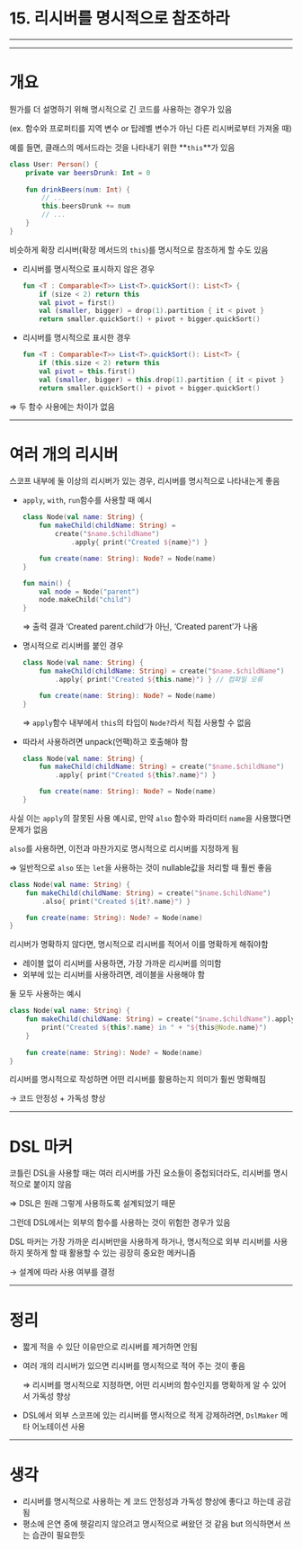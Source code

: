 # 15. 리시버를 명시적으로 참조하라

---

---

# 개요

뭔가를 더 설명하기 위해 명시적으로 긴 코드를 사용하는 경우가 있음

(ex. 함수와 프로퍼티를 지역 변수 or 탑레벨 변수가 아닌 다른 리시버로부터 가져올 때)

예를 들면, 클래스의 메서드라는 것을 나타내기 위한 **`this`**가 있음

```kotlin
class User: Person() { 
    private var beersDrunk: Int = 0
    
    fun drinkBeers(num: Int) {
    	// ...
        this.beersDrunk += num
        // ...
    }
}
```

비슷하게 확장 리시버(확장 메서드의 `this`)를 명시적으로 참조하게 할 수도 있음

- 리시버를 명시적으로 표시하지 않은 경우
    
    ```kotlin
    fun <T : Comparable<T>> List<T>.quickSort(): List<T> { 
        if (size < 2) return this
        val pivot = first()
        val (smaller, bigger) = drop(1).partition { it < pivot }
        return smaller.quickSort() + pivot + bigger.quickSort()
    ```
    

- 리시버를 명시적으로 표시한 경우
    
    ```kotlin
    fun <T : Comparable<T>> List<T>.quickSort(): List<T> {  
        if (this.size < 2) return this
        val pivot = this.first()
        val (smaller, bigger) = this.drop(1).partition { it < pivot }
        return smaller.quickSort() + pivot + bigger.quickSort()
    ```
    

⇒ 두 함수 사용에는 차이가 없음

---

# 여러 개의 리시버

스코프 내부에 둘 이상의 리시버가 있는 경우, 리시버를 명시적으로 나타내는게 좋음

- `apply`, `with`, `run`함수를 사용할 때 예시
    
    ```kotlin
    class Node(val name: String) {
        fun makeChild(childName: String) = 
            create("$name.$childName") 
                .apply{ print("Created ${name}") }
    
        fun create(name: String): Node? = Node(name)
    }
    
    fun main() {
        val node = Node("parent")
        node.makeChild("child")
    }
    ```
    
    ⇒ 출력 결과 ‘Created parent.child’가 아닌, ‘Created parent’가 나옴
    

- 명시적으로 리시버를 붙인 경우
    
    ```kotlin
    class Node(val name: String) { 
        fun makeChild(childName: String) = create("$name.$childName")
            .apply{ print("Created ${this.name}") } // 컴파일 오류
    
        fun create(name: String): Node? = Node(name)
    }
    ```
    
    ⇒ `apply`함수 내부에서 `this`의 타입이 `Node?`라서 직접 사용할 수 없음
    

- 따라서 사용하려면 unpack(언팩)하고 호출해야 함
    
    ```kotlin
    class Node(val name: String) { 
        fun makeChild(childName: String) = create("$name.$childName")
            .apply{ print("Created ${this?.name}") }
    
        fun create(name: String): Node? = Node(name)
    }
    ```
    

사실 이는 `apply`의 잘못된 사용 예시로, 만약 `also` 함수와 파라미터 `name`을 사용했다면 문제가 없음

`also`를 사용하면, 이전과 마찬가지로 명시적으로 리시버를 지정하게 됨

⇒ 일반적으로 `also` 또는 `let`을 사용하는 것이 nullable값을 처리할 때 훨씬 좋음

```kotlin
class Node(val name: String) {
    fun makeChild(childName: String) = create("$name.$childName")
        .also{ print("Created ${it?.name}") }

    fun create(name: String): Node? = Node(name)
}
```

리시버가 명확하지 않다면, 명시적으로 리시버를 적어서 이를 명확하게 해줘야함

- 레이블 없이 리시버를 사용하면, 가장 가까운 리시버를 의미함
- 외부에 있는 리시버를 사용하려면, 레이블을 사용해야 함

둘 모두 사용하는 예시

```kotlin
class Node(val name: String) { 
    fun makeChild(childName: String) = create("$name.$childName").apply{ 
        print("Created ${this?.name} in " + "${this@Node.name}") 
    }
  
    fun create(name: String): Node? = Node(name)
}
```

리시버를 명시적으로 작성하면 어떤 리시버를 활용하는지 의미가 훨씬 명확해짐

→ 코드 안정성 + 가독성 향상

---

# DSL 마커

코틀린 DSL을 사용할 때는 여러 리시버를 가진 요소들이 중첩되더라도, 리시버를 명시적으로 붙이지 않음

⇒ DSL은 원래 그렇게 사용하도록 설계되었기 때문

그런데 DSL에서는 외부의 함수를 사용하는 것이 위험한 경우가 있음

DSL 마커는 가장 가까운 리시버만을 사용하게 하거나, 명시적으로 외부 리시버를 사용하지 못하게 할 때 활용할 수 있는 굉장히 중요한 메커니즘

→ 설계에 따라 사용 여부를 결정

---

# 정리

- 짧게 적을 수 있단 이유만으로 리시버를 제거하면 안됨
- 여러 개의 리시버가 있으면 리시버를 명시적으로 적어 주는 것이 좋음
    
    ⇒ 리시버를 명시적으로 지정하면, 어떤 리시버의 함수인지를 명확하게 알 수 있어서 가독성 향상
    
- DSL에서 외부 스코프에 있는 리시버를 명시적으로 적게 강제하려면, `DslMaker` 메타 어노테이션 사용

---

# 생각

- 리시버를 명시적으로 사용하는 게 코드 안정성과 가독성 향상에 좋다고 하는데 공감됨
- 평소에 은연 중에 헷갈리지 않으려고 명시적으로 써왔던 것 같음 but 의식하면서 쓰는 습관이 필요한듯